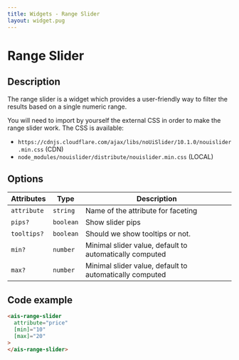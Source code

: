 ```yaml
---
title: Widgets - Range Slider
layout: widget.pug
---
```


# Range Slider

## Description

The range slider is a widget which provides a user-friendly way to filter the results based on a single numeric range.

You will need to import by yourself the external CSS in order to make the range slider work. The CSS is available:

* `https://cdnjs.cloudflare.com/ajax/libs/noUiSlider/10.1.0/nouislider.min.css` (CDN)
* `node_modules/nouislider/distribute/nouislider.min.css` (LOCAL)

## Options

| Attributes       | Type       | Description
| -                | -          | -
| `attribute`      | `string`   | Name of the attribute for faceting
| `pips?`          | `boolean`  | Show slider pips
| `tooltips?`      | `boolean`  | Should we show tooltips or not.
| `min?`           | `number`   | Minimal slider value, default to automatically computed
| `max?`           | `number`   | Minimal slider value, default to automatically computed

## Code example

```html
<ais-range-slider
  attribute="price"
  [min]="10"
  [max]="20"
>
</ais-range-slider>
```
